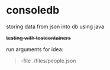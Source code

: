 # consoledb
storing data from json into db using java

<s>testing with testcontainers</s>

run arguments for idea: 
> -file ./files/people.json
